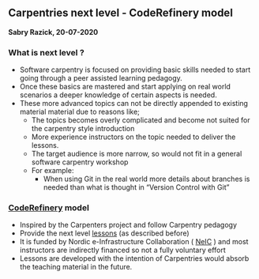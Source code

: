 ## Carpentries next level - CodeRefinery model
**Sabry Razick, 20-07-2020**

### What is next level ?

* Software carpentry is focused on providing basic skills needed to start going 
  through a peer assisted learning pedagogy.
* Once these basics are mastered and start applying on real world scenarios a 
  deeper knowledge of certain aspects is needed.
* These more advanced topics can not be directly appended to existing material 
  material due to reasons like;
  * The topics becomes overly complicated and become not suited for 
    the carpentry style introduction
  * More experience instructors on the topic needed to deliver the lessons. 
  * The target audience is more narrow, so would not fit in a general software
     carpentry workshop
  * For example:
    * When using Git in the real world  more details about branches is
      needed than what is thought in “Version Control with Git”


### [CodeRefinery](https://coderefinery.org) model

* Inspired by the Carpenters project and follow Carpentry pedagogy
* Provide the next level [lessons](https://coderefinery.org/lessons)  (as described before)
* It is funded by Nordic e-Infrastructure Collaboration ( [NeIC](https://neic.no/) ) 
  and most instructors are indirectly financed so not a fully voluntary effort 
* Lessons are developed with  the intention of Carpentries would absorb the 
  teaching material in the future. 

